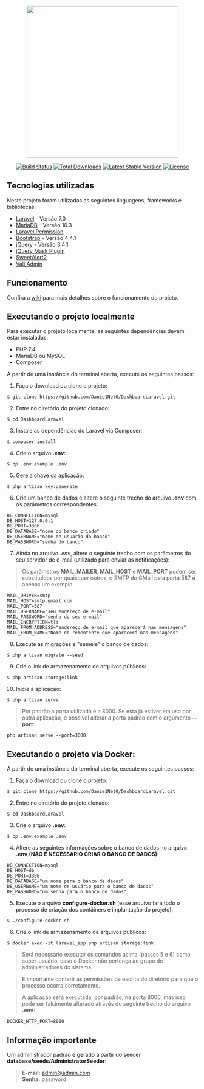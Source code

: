 <p align="center"><img src="https://res.cloudinary.com/dtfbvvkyp/image/upload/v1566331377/laravel-logolockup-cmyk-red.svg" width="400"></p>

<p align="center">
<a href="https://travis-ci.org/laravel/framework"><img src="https://travis-ci.org/laravel/framework.svg" alt="Build Status"></a>
<a href="https://packagist.org/packages/laravel/framework"><img src="https://poser.pugx.org/laravel/framework/d/total.svg" alt="Total Downloads"></a>
<a href="https://packagist.org/packages/laravel/framework"><img src="https://poser.pugx.org/laravel/framework/v/stable.svg" alt="Latest Stable Version"></a>
<a href="https://packagist.org/packages/laravel/framework"><img src="https://poser.pugx.org/laravel/framework/license.svg" alt="License"></a>
</p>

## Tecnologias utilizadas

Neste projeto foram utilizadas as seguintes linguagens, frameworks e bibliotecas:

- [Laravel](https://laravel.com/) - Versão 7.0
- [MariaDB](https://mariadb.org/) - Versão 10.3
- [Laravel Permission](https://docs.spatie.be/laravel-permission/v3/introduction/)
- [Bootstrap](https://getbootstrap.com/) - Versão 4.4.1
- [jQuery](https://jquery.com/) - Versão 3.4.1
- [jQuery Mask Plugin](https://igorescobar.github.io/jQuery-Mask-Plugin/)
- [SweetAlert2](https://sweetalert2.github.io/)
- [Vali Admin](https://pratikborsadiya.in/vali-admin)

## Funcionamento

Confira a [wiki](https://github.com/Danie1Net0/DashboardLaravel/wiki) para mais detalhes sobre o funcionamento do projeto.

## Executando o projeto localmente

Para executar o projeto localmente, as seguintes dependências devem estar instaladas:

- PHP 7.4
- MariaDB ou MySQL
- Composer

A partir de uma instância do terminal aberta, execute os seguintes passos:

1. Faça o download ou clone o projeto:
```
$ git clone https://github.com/Danie1Net0/DashboardLaravel.git
```

2. Entre no diretório do projeto clonado:
```
$ cd DashboardLaravel
```

3. Instale as dependências do Laravel via Composer:
```
$ composer install
```

4. Crie o arquivo **.env**: 
```
$ cp .env.example .env
```

5. Gere a chave da aplicação:
```
$ php artisan key:generate
```

6. Crie um banco de dados e altere o seguinte trecho do arquivo **.env** com os parâmetros correspondentes: 
```
DB_CONNECTION=mysql
DB_HOST=127.0.0.1
DB_PORT=3306
DB_DATABASE="nome do banco criado"
DB_USERNAME="nome de usuario do banco"
DB_PASSWORD="senha do banco"
```

7. Ainda no arquivo *.env*, altere o seguinte trecho com os parâmetros do seu servidor de e-mail (utilizado para enviar as notificações):
   
> Os parâmetros **MAIL_MAILER**, **MAIL_HOST** e **MAIL_PORT** podem ser substituídos por quaisquer outros, o SMTP do GMail pela porta 587 é apenas um exemplo.                                                                                                                                            
```
MAIL_DRIVER=smtp
MAIL_HOST=smtp.gmail.com
MAIL_PORT=587
MAIL_USERNAME="seu endereço de e-mail"
MAIL_PASSWORD="senha do seu e-mail"
MAIL_ENCRYPTION=tls
MAIL_FROM_ADDRESS="endereço de e-mail que aparecerá nas mensagens"
MAIL_FROM_NAME="Nome do rementente que aparecerá nas mensagens"
```

8. Execute as migrações e "semeie" o banco de dados: 
```
$ php artisan migrate --seed
```

9. Crie o link de armazenamento de arquivos públicos: 
```
$ php artisan storage:link
```

10. Inicie a aplicação:
```
$ php artisan serve
```

> Por padrão a porta utilizada é a 8000. Se esta já estiver em uso por outra aplicação, é possível alterar a porta padrão com o argumento **--port**:
```
php artisan serve --port=3000
```

## Executando o projeto via Docker:

A partir de uma instância do terminal aberta, execute os seguintes passos:

1. Faça o download ou clone o projeto:
```
$ git clone https://github.com/Danie1Net0/DashboardLaravel.git
```

2. Entre no diretório do projeto clonado:
```
$ cd DashboardLaravel
```

3. Crie o arquivo **.env**: 
```
$ cp .env.example .env
```

4. Altere as seguintes informações sobre o banco de dados no arquivo **.env** **(NÃO É NECESSÁRIO CRIAR O BANCO DE DADOS)**:
```
DB_CONNECTION=mysql
DB_HOST=db
DB_PORT=3306
DB_DATABASE="um nome para o banco de dados"
DB_USERNAME="um nome de usuário para o banco de dados"
DB_PASSWORD="um senha para o banco de dados"
```

5. Execute o arquivo **configure-docker.sh** (esse arquivo fará todo o processo de criação dos contâiners e
 implantação do projeto):
```
$ ./configure-docker.sh
```

6. Crie o link de armazenamento de arquivos públicos: 
```
$ docker exec -it laravel_app php artisan storage:link
```

> Será necessário executar os comandos acima (passos 5 e 6) como super-usuário, caso o Docker não pertença ao grupo 
> de administradores do sistema.


> É importante conferir as permissões de escrita do diretório para que o processo ocorra corretamente.

> A aplicação será executada, por padrão, na porta 8000, mas isso pode ser falcimente alterado através do seguinte 
> trecho do arquivo **.env**:
```
DOCKER_HTTP_PORT=8000
```

## Informação importante

Um administrador padrão é gerado a partir do seeder **database/seeds/AdministratorSeeder**:
> **E-mail:** admin@admin.com <br>
> **Senha:** password
